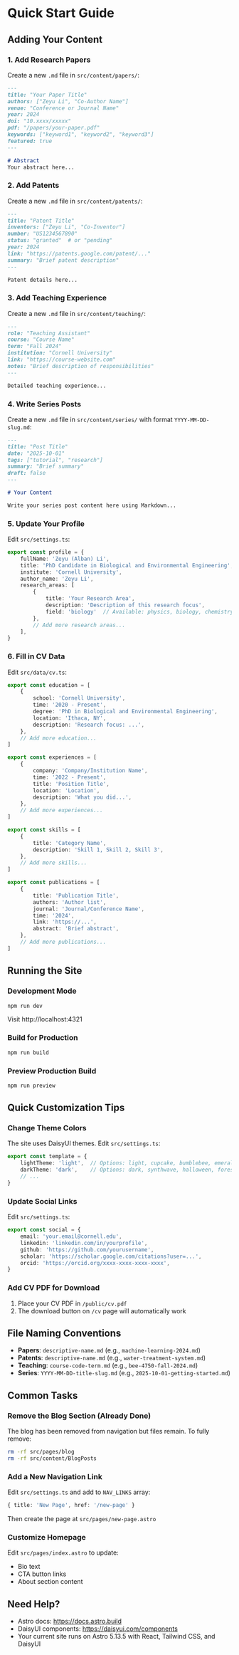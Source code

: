 # Quick Start Guide

## Adding Your Content

### 1. Add Research Papers
Create a new `.md` file in `src/content/papers/`:

```markdown
---
title: "Your Paper Title"
authors: ["Zeyu Li", "Co-Author Name"]
venue: "Conference or Journal Name"
year: 2024
doi: "10.xxxx/xxxxx"
pdf: "/papers/your-paper.pdf"
keywords: ["keyword1", "keyword2", "keyword3"]
featured: true
---

# Abstract
Your abstract here...
```

### 2. Add Patents
Create a new `.md` file in `src/content/patents/`:

```markdown
---
title: "Patent Title"
inventors: ["Zeyu Li", "Co-Inventor"]
number: "US1234567890"
status: "granted"  # or "pending"
year: 2024
link: "https://patents.google.com/patent/..."
summary: "Brief patent description"
---

Patent details here...
```

### 3. Add Teaching Experience
Create a new `.md` file in `src/content/teaching/`:

```markdown
---
role: "Teaching Assistant"
course: "Course Name"
term: "Fall 2024"
institution: "Cornell University"
link: "https://course-website.com"
notes: "Brief description of responsibilities"
---

Detailed teaching experience...
```

### 4. Write Series Posts
Create a new `.md` file in `src/content/series/` with format `YYYY-MM-DD-slug.md`:

```markdown
---
title: "Post Title"
date: "2025-10-01"
tags: ["tutorial", "research"]
summary: "Brief summary"
draft: false
---

# Your Content

Write your series post content here using Markdown...
```

### 5. Update Your Profile
Edit `src/settings.ts`:

```typescript
export const profile = {
	fullName: 'Zeyu (Alban) Li',
	title: 'PhD Candidate in Biological and Environmental Engineering',
	institute: 'Cornell University',
	author_name: 'Zeyu Li',
	research_areas: [
		{ 
			title: 'Your Research Area', 
			description: 'Description of this research focus', 
			field: 'biology'  // Available: physics, biology, chemistry, computer-science, mathematics
		},
		// Add more research areas...
	],
}
```

### 6. Fill in CV Data
Edit `src/data/cv.ts`:

```typescript
export const education = [
	{
		school: 'Cornell University',
		time: '2020 - Present',
		degree: 'PhD in Biological and Environmental Engineering',
		location: 'Ithaca, NY',
		description: 'Research focus: ...',
	},
	// Add more education...
]

export const experiences = [
	{
		company: 'Company/Institution Name',
		time: '2022 - Present',
		title: 'Position Title',
		location: 'Location',
		description: 'What you did...',
	},
	// Add more experiences...
]

export const skills = [
	{
		title: 'Category Name',
		description: 'Skill 1, Skill 2, Skill 3',
	},
	// Add more skills...
]

export const publications = [
	{
		title: 'Publication Title',
		authors: 'Author list',
		journal: 'Journal/Conference Name',
		time: '2024',
		link: 'https://...',
		abstract: 'Brief abstract',
	},
	// Add more publications...
]
```

## Running the Site

### Development Mode
```bash
npm run dev
```
Visit http://localhost:4321

### Build for Production
```bash
npm run build
```

### Preview Production Build
```bash
npm run preview
```

## Quick Customization Tips

### Change Theme Colors
The site uses DaisyUI themes. Edit `src/settings.ts`:
```typescript
export const template = {
	lightTheme: 'light',  // Options: light, cupcake, bumblebee, emerald, corporate, etc.
	darkTheme: 'dark',    // Options: dark, synthwave, halloween, forest, black, etc.
	// ...
}
```

### Update Social Links
Edit `src/settings.ts`:
```typescript
export const social = {
	email: 'your.email@cornell.edu',
	linkedin: 'linkedin.com/in/yourprofile',
	github: 'https://github.com/yourusername',
	scholar: 'https://scholar.google.com/citations?user=...',
	orcid: 'https://orcid.org/xxxx-xxxx-xxxx-xxxx',
}
```

### Add CV PDF for Download
1. Place your CV PDF in `/public/cv.pdf`
2. The download button on `/cv` page will automatically work

## File Naming Conventions

- **Papers**: `descriptive-name.md` (e.g., `machine-learning-2024.md`)
- **Patents**: `descriptive-name.md` (e.g., `water-treatment-system.md`)
- **Teaching**: `course-code-term.md` (e.g., `bee-4750-fall-2024.md`)
- **Series**: `YYYY-MM-DD-title-slug.md` (e.g., `2025-10-01-getting-started.md`)

## Common Tasks

### Remove the Blog Section (Already Done)
The blog has been removed from navigation but files remain. To fully remove:
```bash
rm -rf src/pages/blog
rm -rf src/content/BlogPosts
```

### Add a New Navigation Link
Edit `src/settings.ts` and add to `NAV_LINKS` array:
```typescript
{ title: 'New Page', href: '/new-page' }
```

Then create the page at `src/pages/new-page.astro`

### Customize Homepage
Edit `src/pages/index.astro` to update:
- Bio text
- CTA button links
- About section content

## Need Help?
- Astro docs: https://docs.astro.build
- DaisyUI components: https://daisyui.com/components
- Your current site runs on Astro 5.13.5 with React, Tailwind CSS, and DaisyUI
